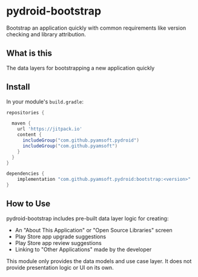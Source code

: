 # pydroid-bootstrap
Bootstrap an application quickly with common requirements
like version checking and library attribution.

## What is this

The data layers for bootstrapping a new application quickly

## Install

In your module's `build.gradle`:
```groovy
repositories {

  maven {
    url 'https://jitpack.io'
    content {
      includeGroup("com.github.pyamsoft.pydroid")
      includeGroup("com.github.pyamsoft")
    }
  }
}

dependencies {
    implementation "com.github.pyamsoft.pydroid:bootstrap:<version>"
}
```

## How to Use

pydroid-bootstrap includes pre-built data layer logic for creating:

- An "About This Application" or "Open Source Libraries" screen
- Play Store app upgrade suggestions
- Play Store app review suggestions
- Linking to "Other Applications" made by the developer

This module only provides the data models and use case layer. It does not provide presentation
logic or UI on its own.
